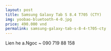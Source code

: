 ```yaml
---
layout: post
title: Samsung Galaxy Tab S 8.4 T705 (CTY)
img: yoobao-bluetooth-4-0.jpg
price: 490.000 vnd
permalink: samsung-galaxy-tab-s-8-4-t705-cty
---
```

Lien he a.Ngoc ~ 090 719 88 158
